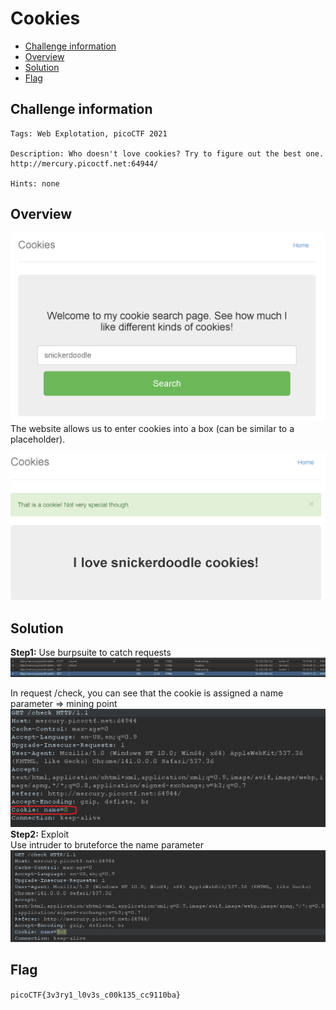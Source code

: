 # Cookies
- [Challenge information](#challenge-information)
- [Overview](#overview)
- [Solution](#solution)
- [Flag](flag)
## Challenge information
```test
Tags: Web Explotation, picoCTF 2021

Description: Who doesn't love cookies? Try to figure out the best one.
http://mercury.picoctf.net:64944/

Hints: none
```
## Overview
![alt text](./Static/Images/Cookies/image3.png)  
The website allows us to enter cookies into a box (can be similar to a placeholder).  
  
![alt text](./Static/Images/Cookies/image4.png)
## Solution
**Step1:** Use burpsuite to catch requests  
![alt text](./Static/Images/Cookies/image5.png)  
  
In request /check, you can see that the cookie is assigned a name parameter => mining point  
![alt text](./Static/Images/Cookies/image6.png)
**Step2:** Exploit  
Use intruder to bruteforce the name parameter  
![alt text](./Static/Images/Cookies/image7.png)  
## Flag
`picoCTF{3v3ry1_l0v3s_c00k135_cc9110ba}`
